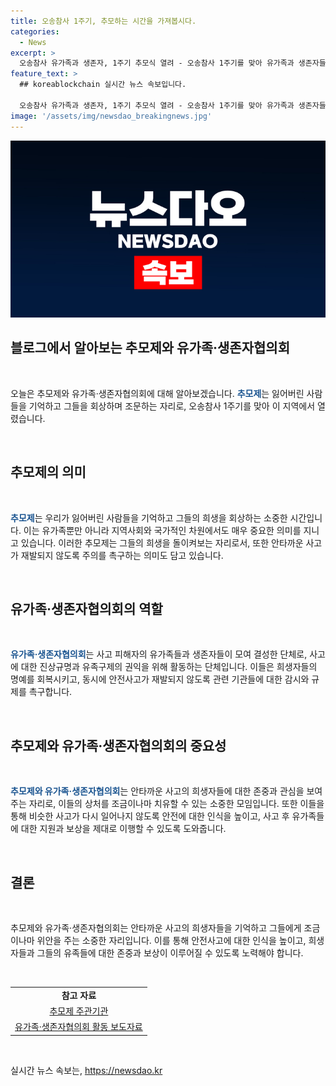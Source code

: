 ```yaml
---
title: 오송참사 1주기, 추모하는 시간을 가져봅시다.
categories:
  - News
excerpt: >
  오송참사 유가족과 생존자, 1주기 추모식 열려 - 오송참사 1주기를 맞아 유가족과 생존자들이 15일 궁평2지하차도에서 추모제를 갖고 있습니다. 최은경 유가족협의회 공동대표의 감동적인 발언도 이목을 끌고 있습니다.
feature_text: >
  ## koreablockchain 실시간 뉴스 속보입니다.

  오송참사 유가족과 생존자, 1주기 추모식 열려 - 오송참사 1주기를 맞아 유가족과 생존자들이 15일 궁평2지하차도에서 추모제를 갖고 있습니다. 최은경 유가족협의회 공동대표의 감동적인 발언도 이목을 끌고 있습니다.
image: '/assets/img/newsdao_breakingnews.jpg'
---
```


<p><img src="/assets/img/newsdao_breakingnews.jpg" alt="koreablockchain 속보" /></p>

<h2 data-ke-size="size26">블로그에서 알아보는 추모제와 유가족·생존자협의회</h2>

<p data-ke-size="size16">&nbsp;</p>

<p>오늘은 추모제와 유가족·생존자협의회에 대해 알아보겠습니다. <b><span style="color: #1a5490;">추모제</span></b>는 잃어버린 사람들을 기억하고 그들을 회상하며 조문하는 자리로, 오송참사 1주기를 맞아 이 지역에서 열렸습니다.</p>

<p data-ke-size="size16">&nbsp;</p>

<h2 data-ke-size="size26">추모제의 의미</h2>

<p data-ke-size="size16">&nbsp;</p>

<p><b><span style="color: #1a5490;">추모제</span></b>는 우리가 잃어버린 사람들을 기억하고 그들의 희생을 회상하는 소중한 시간입니다. 이는 유가족뿐만 아니라 지역사회와 국가적인 차원에서도 매우 중요한 의미를 지니고 있습니다. 이러한 추모제는 그들의 희생을 돌이켜보는 자리로서, 또한 안타까운 사고가 재발되지 않도록 주의를 촉구하는 의미도 담고 있습니다.</p>

<p data-ke-size="size16">&nbsp;</p>

<h2 data-ke-size="size26">유가족·생존자협의회의 역할</h2>

<p data-ke-size="size16">&nbsp;</p>

<p><b><span style="color: #1a5490;">유가족·생존자협의회</span></b>는 사고 피해자의 유가족들과 생존자들이 모여 결성한 단체로, 사고에 대한 진상규명과 유족구제의 권익을 위해 활동하는 단체입니다. 이들은 희생자들의 명예를 회복시키고, 동시에 안전사고가 재발되지 않도록 관련 기관들에 대한 감시와 규제를 촉구합니다.</p>

<p data-ke-size="size16">&nbsp;</p>

<h2 data-ke-size="size26">추모제와 유가족·생존자협의회의 중요성</h2>

<p data-ke-size="size16">&nbsp;</p>

<p><b><span style="color: #1a5490;">추모제와 유가족·생존자협의회</span></b>는 안타까운 사고의 희생자들에 대한 존중과 관심을 보여주는 자리로, 이들의 상처를 조금이나마 치유할 수 있는 소중한 모임입니다. 또한 이들을 통해 비슷한 사고가 다시 일어나지 않도록 안전에 대한 인식을 높이고, 사고 후 유가족들에 대한 지원과 보상을 제대로 이행할 수 있도록 도와줍니다.</p>

<p data-ke-size="size16">&nbsp;</p>

<h2 data-ke-size="size26">결론</h2>

<p data-ke-size="size16">&nbsp;</p>

<p>추모제와 유가족·생존자협의회는 안타까운 사고의 희생자들을 기억하고 그들에게 조금이나마 위안을 주는 소중한 자리입니다. 이를 통해 안전사고에 대한 인식을 높이고, 희생자들과 그들의 유족들에 대한 존중과 보상이 이루어질 수 있도록 노력해야 합니다.</p>

<p data-ke-size="size16">&nbsp;</p>

<table>
<tbody>
<tr>
<td style="text-align: center; height: 17px;"><b>참고 자료</b></td>
</tr>
<tr>
<td style="text-align: center; height: 17px;"><a href="https://www.examplelink1.com">추모제 주관기관</a></td>
</tr>
<tr>
<td style="text-align: center; height: 17px;"><a href="https://www.examplelink2.com">유가족·생존자협의회 활동 보도자료</a></td>
</tr>
</tbody>
</table>

<p data-ke-size="size16">&nbsp;</p>
실시간 뉴스 속보는, <a href="https://newsdao.kr" rel="dofollow">https://newsdao.kr</a>


